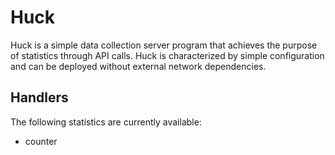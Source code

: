 # Huck

Huck is a simple data collection server program that achieves the purpose of statistics through API calls. Huck is characterized by simple configuration and can be deployed without external network dependencies.

## Handlers

The following statistics are currently available:

- counter
